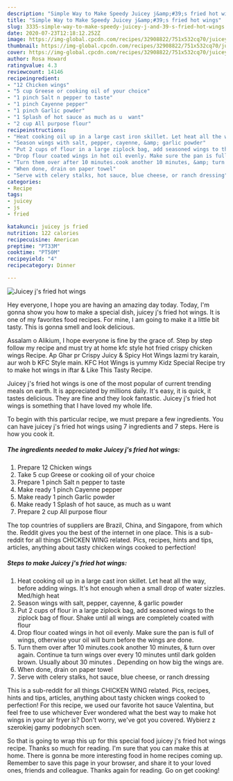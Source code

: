 ```yaml
---
description: "Simple Way to Make Speedy Juicey j&amp;#39;s fried hot wings"
title: "Simple Way to Make Speedy Juicey j&amp;#39;s fried hot wings"
slug: 3335-simple-way-to-make-speedy-juicey-j-and-39-s-fried-hot-wings
date: 2020-07-23T12:18:12.252Z
image: https://img-global.cpcdn.com/recipes/32908822/751x532cq70/juicey-js-fried-hot-wings-recipe-main-photo.jpg
thumbnail: https://img-global.cpcdn.com/recipes/32908822/751x532cq70/juicey-js-fried-hot-wings-recipe-main-photo.jpg
cover: https://img-global.cpcdn.com/recipes/32908822/751x532cq70/juicey-js-fried-hot-wings-recipe-main-photo.jpg
author: Rosa Howard
ratingvalue: 4.3
reviewcount: 14146
recipeingredient:
- "12 Chicken wings"
- "5 cup Greese or cooking oil of your choice"
- "1 pinch Salt n pepper to taste"
- "1 pinch Cayenne pepper"
- "1 pinch Garlic powder"
- "1 Splash of hot sauce as much as u  want"
- "2 cup All purpose flour"
recipeinstructions:
- "Heat cooking oil up in a large cast iron skillet. Let heat all the way, before adding wings. It&#39;s hot enough when a small drop of water sizzles. Med/high heat"
- "Season wings with salt, pepper, cayenne, &amp; garlic powder"
- "Put 2 cups of flour in a large ziplock bag, add seasoned wings to the ziplock bag of flour. Shake until all wings are completely coated with flour"
- "Drop flour coated wings in hot oil evenly. Make sure the pan is full of wings, otherwise your oil will burn before the wings are done."
- "Turn them over after 10 minutes.cook another 10 minutes, &amp; turn over again. Continue ta turn wings over every 10 minutes until dark golden brown. Usually about 30 minutes . Depending on how big the wings are."
- "When done, drain on paper towel"
- "Serve with celery stalks, hot sauce, blue cheese, or ranch dressing"
categories:
- Recipe
tags:
- juicey
- js
- fried

katakunci: juicey js fried 
nutrition: 122 calories
recipecuisine: American
preptime: "PT33M"
cooktime: "PT50M"
recipeyield: "4"
recipecategory: Dinner

---
```



![Juicey j&#39;s fried hot wings](https://img-global.cpcdn.com/recipes/32908822/751x532cq70/juicey-js-fried-hot-wings-recipe-main-photo.jpg)

Hey everyone, I hope you are having an amazing day today. Today, I'm gonna show you how to make a special dish, juicey j&#39;s fried hot wings. It is one of my favorites food recipes. For mine, I am going to make it a little bit tasty. This is gonna smell and look delicious.

Assalam o Alikium, I hope everyone is fine by the grace of. Step by step follow my recipe and must try at home kfc style hot fried crispy chicken wings Recipe. Ap Ghar pr Crispy Juicy &amp; Spicy Hot Wings lazmi try karain, aur woh b KFC Style main. KFC Hot Wings is yummy Kidz Special Recipe try to make hot wings in iftar &amp; Like This Tasty Recipe.

Juicey j&#39;s fried hot wings is one of the most popular of current trending meals on earth. It is appreciated by millions daily. It's easy, it is quick, it tastes delicious. They are fine and they look fantastic. Juicey j&#39;s fried hot wings is something that I have loved my whole life.


To begin with this particular recipe, we must prepare a few ingredients. You can have juicey j&#39;s fried hot wings using 7 ingredients and 7 steps. Here is how you cook it.

<!--inarticleads1-->

##### The ingredients needed to make Juicey j&#39;s fried hot wings:

1. Prepare 12 Chicken wings
1. Take 5 cup Greese or cooking oil of your choice
1. Prepare 1 pinch Salt n pepper to taste
1. Make ready 1 pinch Cayenne pepper
1. Make ready 1 pinch Garlic powder
1. Make ready 1 Splash of hot sauce, as much as u  want
1. Prepare 2 cup All purpose flour


The top countries of suppliers are Brazil, China, and Singapore, from which the. Reddit gives you the best of the internet in one place. This is a sub-reddit for all things CHICKEN WING related. Pics, recipes, hints and tips, articles, anything about tasty chicken wings cooked to perfection! 

<!--inarticleads2-->

##### Steps to make Juicey j&#39;s fried hot wings:

1. Heat cooking oil up in a large cast iron skillet. Let heat all the way, before adding wings. It&#39;s hot enough when a small drop of water sizzles. Med/high heat
1. Season wings with salt, pepper, cayenne, &amp; garlic powder
1. Put 2 cups of flour in a large ziplock bag, add seasoned wings to the ziplock bag of flour. Shake until all wings are completely coated with flour
1. Drop flour coated wings in hot oil evenly. Make sure the pan is full of wings, otherwise your oil will burn before the wings are done.
1. Turn them over after 10 minutes.cook another 10 minutes, &amp; turn over again. Continue ta turn wings over every 10 minutes until dark golden brown. Usually about 30 minutes . Depending on how big the wings are.
1. When done, drain on paper towel
1. Serve with celery stalks, hot sauce, blue cheese, or ranch dressing


This is a sub-reddit for all things CHICKEN WING related. Pics, recipes, hints and tips, articles, anything about tasty chicken wings cooked to perfection! For this recipe, we used our favorite hot sauce Valentina, but feel free to use whichever Ever wondered what the best way to make hot wings in your air fryer is? Don&#39;t worry, we&#39;ve got you covered. Wybierz z szerokiej gamy podobnych scen. 

So that is going to wrap this up for this special food juicey j&#39;s fried hot wings recipe. Thanks so much for reading. I'm sure that you can make this at home. There is gonna be more interesting food in home recipes coming up. Remember to save this page in your browser, and share it to your loved ones, friends and colleague. Thanks again for reading. Go on get cooking!
